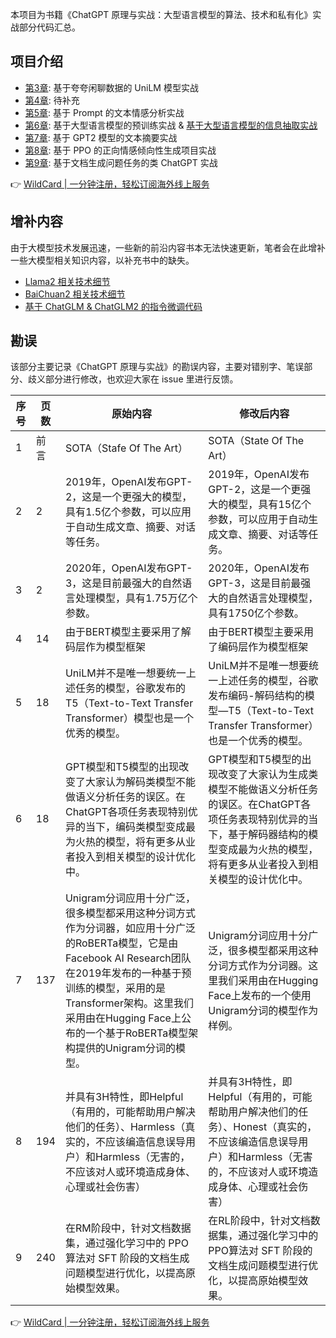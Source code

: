 本项目为书籍《ChatGPT 原理与实战：大型语言模型的算法、技术和私有化》实战部分代码汇总。

## 项目介绍

- [第3章](https://github.com/liucongg/ChatGPTBook/blob/main/UniLMProj/README.md): 基于夸夸闲聊数据的 UniLM 模型实战
- [第4章](https://github.com/liucongg/ChatGPTBook/blob/main): 待补充
- [第5章](https://github.com/liucongg/ChatGPTBook/blob/main/PromptProj/README.md): 基于 Prompt 的文本情感分析实战
- [第6章](https://github.com/liucongg/ChatGPTBook/blob/main/LLMPreProj/README.md): 基于大型语言模型的预训练实战 & [基于大型语言模型的信息抽取实战](https://github.com/liucongg/ChatGPTBook/blob/main/LLMFTProj/README.md)
- [第7章](https://github.com/liucongg/ChatGPTBook/blob/main/GPT2Proj/README.md): 基于 GPT2 模型的文本摘要实战
- [第8章](https://github.com/liucongg/ChatGPTBook/blob/main/PPOProj/README.md): 基于 PPO 的正向情感倾向性生成项目实战
- [第9章](https://github.com/liucongg/ChatGPTBook/blob/main/RLHFProj/README.md): 基于文档生成问题任务的类 ChatGPT 实战

👉 [WildCard | 一分钟注册，轻松订阅海外线上服务](https://bit.ly/bewildcard)

## 增补内容

由于大模型技术发展迅速，一些新的前沿内容书本无法快速更新，笔者会在此增补一些大模型相关知识内容，以补充书中的缺失。

- [Llama2 相关技术细节](https://zhuanlan.zhihu.com/p/644671690)
- [BaiChuan2 相关技术细节](https://zhuanlan.zhihu.com/p/656570703)
- [基于 ChatGLM & ChatGLM2 的指令微调代码](https://github.com/liucongg/ChatGLM-Finetuning)

## 勘误

该部分主要记录《ChatGPT 原理与实战》的勘误内容，主要对错别字、笔误部分、歧义部分进行修改，也欢迎大家在 issue 里进行反馈。

| 序号 | 页数 | 原始内容                                                                                     | 修改后内容                                                                                     |
|------|------|------------------------------------------------------------------------------------------|------------------------------------------------------------------------------------------|
| 1    | 前言 | SOTA（Stafe Of The Art）                                                                 | SOTA（State Of The Art）                                                                 |
| 2    | 2    | 2019年，OpenAI发布GPT-2，这是一个更强大的模型，具有1.5亿个参数，可以应用于自动生成文章、摘要、对话等任务。 | 2019年，OpenAI发布GPT-2，这是一个更强大的模型，具有15亿个参数，可以应用于自动生成文章、摘要、对话等任务。 |
| 3    | 2    | 2020年，OpenAI发布GPT-3，这是目前最强大的自然语言处理模型，具有1.75万亿个参数。                     | 2020年，OpenAI发布GPT-3，这是目前最强大的自然语言处理模型，具有1750亿个参数。                     |
| 4    | 14   | 由于BERT模型主要采用了解码层作为模型框架                                                       | 由于BERT模型主要采用了编码层作为模型框架                                                       |
| 5    | 18   | UniLM并不是唯一想要统一上述任务的模型，谷歌发布的T5（Text-to-Text Transfer Transformer）模型也是一个优秀的模型。 | UniLM并不是唯一想要统一上述任务的模型，谷歌发布编码-解码结构的模型—T5（Text-to-Text Transfer Transformer）也是一个优秀的模型。 |
| 6    | 18   | GPT模型和T5模型的出现改变了大家认为解码类模型不能做语义分析任务的误区。在ChatGPT各项任务表现特别优异的当下，编码类模型变成最为火热的模型，将有更多从业者投入到相关模型的设计优化中。 | GPT模型和T5模型的出现改变了大家认为生成类模型不能做语义分析任务的误区。在ChatGPT各项任务表现特别优异的当下，基于解码器结构的模型变成最为火热的模型，将有更多从业者投入到相关模型的设计优化中。 |
| 7    | 137  | Unigram分词应用十分广泛，很多模型都采用这种分词方式作为分词器，如应用十分广泛的RoBERTa模型，它是由Facebook AI Research团队在2019年发布的一种基于预训练的模型，采用的是Transformer架构。这里我们采用由在Hugging Face上公布的一个基于RoBERTa模型架构提供的Unigram分词的模型。 | Unigram分词应用十分广泛，很多模型都采用这种分词方式作为分词器。这里我们采用由在Hugging Face上发布的一个使用Unigram分词的模型作为样例。 |
| 8    | 194  | 并具有3H特性，即Helpful（有用的，可能帮助用户解决他们的任务）、Harmless（真实的，不应该编造信息误导用户）和Harmless（无害的，不应该对人或环境造成身体、心理或社会伤害） | 并具有3H特性，即Helpful（有用的，可能帮助用户解决他们的任务）、Honest（真实的，不应该编造信息误导用户）和Harmless（无害的，不应该对人或环境造成身体、心理或社会伤害） |
| 9    | 240  | 在RM阶段中，针对文档数据集，通过强化学习中的 PPO算法对 SFT 阶段的文档生成问题模型进行优化，以提高原始模型效果。 | 在RL阶段中，针对文档数据集，通过强化学习中的 PPO算法对 SFT 阶段的文档生成问题模型进行优化，以提高原始模型效果。 |

👉 [WildCard | 一分钟注册，轻松订阅海外线上服务](https://bit.ly/bewildcard)